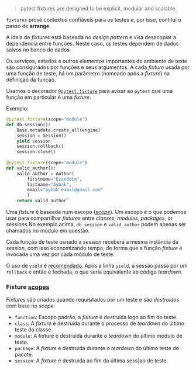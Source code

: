 >pytest fixtures are designed to be explicit, modular and scalable.

`fixtures` provê contextos confiáveis para  os testes e, por isso, contitui o passo de **arrange**.

A ideia de *fixtures* está baseada no *design pattern* e visa desacoplar a dependencia entre funções. Neste caso, os testes dependem de dados salvos no banco de dados. 

Os serviços, estados e outros elementos importantes do ambiente de teste são consigurados por funções e seus argumentos. A cada *fixture* usada por uma função de teste, há um parâmetro (nomeado após a *fixture*) na definição da função.

Usamos o decorador [`@pytest.fixture`](https://docs.pytest.org/en/7.1.x/reference/reference.html#pytest.fixture "pytest.fixture") para avisar ao `pytest` que uma função em particular é uma *fixture*.

Exemplo:
```python
@pytest.fixture(scope="module") 
def db_session():
	Base.metadata.create_all(engine)
	session = Session()
	yield session
	session.rollback()
	session.close()
	
@pytest.fixture(scope="module")
def valid_author():
	valid_author = Author(
		firstname="Ezzeddin",         
		lastname="Aybak",
		email="aybak_email@gmail.com"
		)
	return valid_author`
```

Uma *fixture* é baseada num escopo (*[scope](https://docs.pytest.org/en/7.1.x/how-to/fixtures.html#scope-sharing-fixtures-across-classes-modules-packages-or-session)*). Um escopo é o que podemos usar para compartilhar *fixtures* entre *classes*, *modules*, *packages*, or *sessions*.No exemplo acima,  `db_session` e `valid_author` podem apenas ser chamados no módulo em questão.

Cada função de teste usnado a *session* receberá a mesma instância da *session*, com isso economizando tempo, de forma que a função *fixture* é invocada uma vez por cada módulo de teste.

O uso de `yield` é [recomendado](https://docs.pytest.org/en/7.1.x/how-to/fixtures.html#yield-fixtures-recommended). Após a linha `yield`, a sessão passa por um `rollback` e então é fechada, o que seria equivalente ao código *teardown*.


### Fixture [scopes](https://docs.pytest.org/en/7.1.x/how-to/fixtures.html#fixture-scopes)

*Fixtures* são criados quando requisitados por um teste e são *destruidos* com base no *scope*:

-   `function`: Escopo padrão, a *fixture* é destruida logo ao fim do teste.
-   `class`: A *fixture* é destruida durante o processo de *teardown* do último teste da classe.
-   `module`: A fixture é destruida durante o *teardown* do último módulo de teste.
-   `package`: A *fixture* é destruida durante o *teardown* do último teste do pacote.    
-   `session`: A *fixture* é destruida ao fim da última sess]ao de teste.
